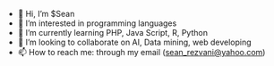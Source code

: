 - 👋 Hi, I’m $Sean
- 👀 I’m interested in programming languages
- 🌱 I’m currently learning PHP, Java Script, R, Python
- 💞️ I’m looking to collaborate on AI, Data mining, web developing
- 📫 How to reach me: through my email (sean_rezvani@yahoo.com)

<!---
romic1979/romic1979 is a ✨ special ✨ repository because its `README.md` (this file) appears on your GitHub profile.
You can click the Preview link to take a look at your changes.
--->
